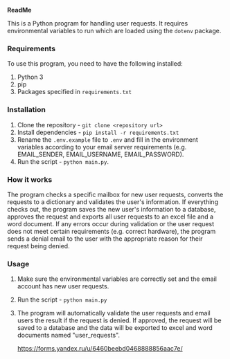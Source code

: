 **ReadMe**

This is a Python program for handling user requests. It requires environmental variables to run which are loaded using the `dotenv` package.

### Requirements

To use this program, you need to have the following installed:

1. Python 3
2. pip
3. Packages specified in `requirements.txt`

### Installation

1. Clone the repository - `git clone <repository url>`
2. Install dependencies - `pip install -r requirements.txt`
3. Rename the `.env.example` file to `.env` and fill in the environment variables according to your email server requirements (e.g. EMAIL_SENDER, EMAIL_USERNAME, EMAIL_PASSWORD).
4. Run the script - `python main.py`.

### How it works

The program checks a specific mailbox for new user requests, converts the requests to a dictionary and validates the user's information. If everything checks out, the program saves the new user's information to a database, approves the request and exports all user requests to an excel file and a word document. If any errors occur during validation or the user request does not meet certain requirements (e.g. correct hardware), the program sends a denial email to the user with the appropriate reason for their request being denied.

### Usage

1. Make sure the environmental variables are correctly set and the email account has new user requests.
2. Run the script - `python main.py`
3. The program will automatically validate the user requests and email users the result if the request is denied. If approved, the request will be saved to a database and the data will be exported to excel and word documents named "user_requests".

   https://forms.yandex.ru/u/6460beebd0468888856aac7e/
